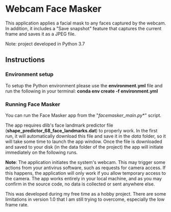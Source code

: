 # Webcam Face Masker

This application applies a facial mask to any faces captured by the webcam. 
In addition, it includes a "Save snapshot" feature that captures the current frame and saves it as a JPEG file.

Note: project developed in Python 3.7

## Instructions

### Environment setup
To setup the Python environment please use the **environment.yml** file and run the following in your terminal: **conda env create -f environment.yml**

### Running Face Masker
You can run the Face Masker app from the "*facemasker_main.py**" script.

The app requires dlib's face landmark predictor file (**shape_predictor_68_face_landmarks.dat**) to properly work. 
In the first run, it will automatically download this file and save it in the *data* folder, so it will take some time to launch the app window.
Once the file is downloaded and saved to your disk (in the data folder of the project) the app will initiate immediately on the following runs. 

**Note**: 
The application initiates the system's webcam. 
This may trigger some actions from your antivirus software, such as requests for camera access.
If this happens, the application will only work if you allow temporary access to the camera.
The app works entirely in your local machine, and as you may confirm in the source code, no data is collected or sent anywhere else.


This was developed during my free time as a hobby project.
There are some limitations in version 1.0 that I am still trying to overcome, especially the low frame rate.
